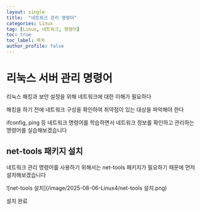 ```yaml
---
layout: single
title:  "네트워크 관리 명령어"
categories: Linux
tag: [Linux, 네트워크, 명령어]
toc: true
toc_label: 목차
author_profile: false
---
```


# 리눅스 서버 관리 명령어

리눅스 해킹과 보안 설정을 위해 네트워크에 대한 이해가 필요하다

해킹을 하기 전에 네트워크 구성을 확인하여 취약점이 있는 대상을 파악해야 한다

ifconfig, ping 등 네트워크 명령어를 학습하면서 네트워크 정보를 확인하고 관리하는
명령어를 실습해보겠습니다

## net-tools 패키지 설치

네트워크 관리 명령어를 사용하기 위해서는 net-tools 패키지가 필요하기 때문에 먼저 설치해보겠습니다

![net-tools 설치](/image/2025-08-06-Linux4/net-tools 설치.png)

설치 완료
